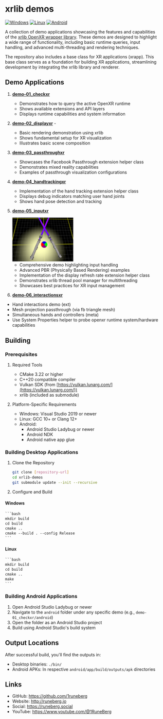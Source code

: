 
# xrlib demos
[![Windows](https://img.shields.io/github/actions/workflow/status/1runeberg/xrlib-demos/build_demos.yml?branch=main&label=Windows&logo=windows)](https://github.com/1runeberg/xrlib-demos/actions/workflows/build_demos.yml?query=workflow%3Abuild-windows)
[![Linux](https://img.shields.io/github/actions/workflow/status/1runeberg/xrlib-demos/build_demos.yml?branch=main&label=Linux&logo=linux)](https://github.com/1runeberg/xrlib-demos/actions/workflows/build_demos.yml?query=workflow%3Abuild-linux)
[![Android](https://img.shields.io/github/actions/workflow/status/1runeberg/xrlib-demos/build_demos.yml?branch=main&label=Android&logo=android)](https://github.com/1runeberg/xrlib-demos/actions/workflows/build_demos.yml?query=workflow%3Abuild-android)

A collection of demo applications showcasing the features and capabilities of the [xrlib OpenXR wrapper library](https://github.com/1runeberg/xrlib). These demos are designed to highlight a wide range of functionality, including basic runtime queries, input handling, and advanced multi-threading and rendering techniques.

The repository also includes a base class for XR applications (xrapp). This base class serves as a foundation for building XR applications, streamlining development by integrating the xrlib library and renderer.

## Demo Applications

1. [**demo-01_checkxr**](https://github.com/1runeberg/xrlib-demos/tree/main/demo-01_checkxr) 

   - Demonstrates how to query the active OpenXR runtime
   - Shows available extensions and API layers
   - Displays runtime capabilities and system information

2. [**demo-02_displayxr**](https://github.com/1runeberg/xrlib-demos/tree/main/demo-02_displayxr) -

   - Basic rendering demonstration using xrlib
   - Shows fundamental setup for XR visualization
   - Illustrates basic scene composition

3. [**demo-03_passthroughxr**](https://github.com/1runeberg/xrlib-demos/tree/main/demo-03_passthroughxr) 
   - Showcases the Facebook Passthrough extension helper class
   - Demonstrates mixed reality capabilities
   - Examples of passthrough visualization configurations

4. [**demo-04_handtrackingxr**](https://github.com/1runeberg/xrlib-demos/tree/main/demo-04_handtrackingxr) 
   - Implementation of the hand tracking extension helper class
   - Displays debug indicators matching user hand joints
   - Shows hand pose detection and tracking

5. [**demo-05_inputxr**](https://github.com/1runeberg/xrlib-demos/tree/main/demo-05_inputxr)

   <img src="images/demo-05_inputxr_thumb.png" alt="inputxr" width="200" />

   - Comprehensive demo highlighting input handling
   - Advanced PBR (Physically Based Rendering) examples
   - Implementation of the display refresh rate extension helper class
   - Demonstrates xrlib thread pool manager for multithreading
   - Showcases best practices for XR input management

6. [**demo-06_interactionsxr**](https://github.com/1runeberg/xrlib-demos/tree/main/demo-06_interactionsxr)
 - Hand interactions demo (ext)
 - Mesh projection passthrough (via fb triangle mesh)
 - Simultaneous hands and controllers (meta)
 - Use System Properties helper to probe openxr runtime system/hardware capabilities
 
## Building

### Prerequisites

1. Required Tools
    - CMake 3.22 or higher
    - C++20 compatible compiler
    - Vulkan SDK (from [https://vulkan.lunarg.com/](https://vulkan.lunarg.com/))
    - xrlib (included as submodule)

2. Platform-Specific Requirements
    - Windows: Visual Studio 2019 or newer
    - Linux: GCC 10+ or Clang 12+
    - Android: 
        - Android Studio Ladybug or newer
        - Android NDK
        - Android native app glue

### Building Desktop Applications

1. Clone the Repository
    ```bash
    git clone [repository-url]
    cd xrlib-demos
    git submodule update --init --recursive
    ```

2. Configure and Build

#### Windows
    ```bash
    mkdir build
    cd build
    cmake ..
    cmake --build . --config Release
    ```

#### Linux
    ```bash
    mkdir build
    cd build
    cmake ..
    make
    ```

### Building Android Applications

1. Open Android Studio Ladybug or newer
2. Navigate to the `android` folder under any specific demo (e.g., `demo-01_checkxr/android`)
3. Open the folder as an Android Studio project
4. Build using Android Studio's build system

## Output Locations

After successful build, you'll find the outputs in:
- Desktop binaries: `./bin/`
- Android APKs: In respective `android/app/build/outputs/apk` directories

## Links

- GitHub: https://github.com/1runeberg
- Website: http://runeberg.io
- Social: https://runeberg.social
- YouTube: https://www.youtube.com/@1RuneBerg
